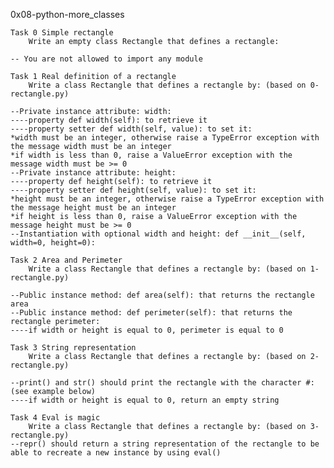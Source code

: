 0x08-python-more_classes

	Task 0 Simple rectangle
		Write an empty class Rectangle that defines a rectangle:
	
	-- You are not allowed to import any module

	Task 1 Real definition of a rectangle
		Write a class Rectangle that defines a rectangle by: (based on 0-rectangle.py)

	--Private instance attribute: width:
	----property def width(self): to retrieve it
	----property setter def width(self, value): to set it:
	*width must be an integer, otherwise raise a TypeError exception with the message width must be an integer
	*if width is less than 0, raise a ValueError exception with the message width must be >= 0
	--Private instance attribute: height:
	----property def height(self): to retrieve it
	----property setter def height(self, value): to set it:
	*height must be an integer, otherwise raise a TypeError exception with the message height must be an integer
	*if height is less than 0, raise a ValueError exception with the message height must be >= 0
	--Instantiation with optional width and height: def __init__(self, width=0, height=0):

	Task 2 Area and Perimeter
		Write a class Rectangle that defines a rectangle by: (based on 1-rectangle.py)

	--Public instance method: def area(self): that returns the rectangle area
	--Public instance method: def perimeter(self): that returns the rectangle perimeter:
	----if width or height is equal to 0, perimeter is equal to 0

	Task 3 String representation
		Write a class Rectangle that defines a rectangle by: (based on 2-rectangle.py)

	--print() and str() should print the rectangle with the character #: (see example below)
	----if width or height is equal to 0, return an empty string

	Task 4 Eval is magic
		Write a class Rectangle that defines a rectangle by: (based on 3-rectangle.py)
	--repr() should return a string representation of the rectangle to be able to recreate a new instance by using eval()



